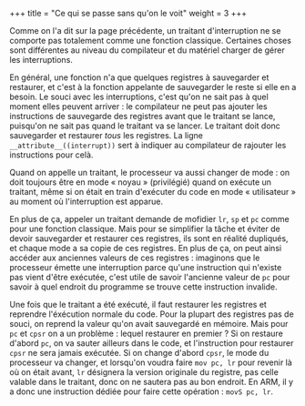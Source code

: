+++
title = "Ce qui se passe sans qu'on le voit"
weight = 3
+++

Comme on l'a dit sur la page précédente, un traitant d'interruption ne
se comporte pas totalement comme une fonction classique. Certaines choses
sont différentes au niveau du compilateur et du matériel charger de gérer les
interruptions.

En général, une fonction n'a que quelques registres à sauvegarder et restaurer,
et c'est à la fonction appelante de sauvegarder le reste si elle en a besoin.
Le souci avec les interruptions, c'est qu'on ne sait pas à quel moment elles peuvent
arriver : le compilateur ne peut pas ajouter les instructions de sauvegarde des registres
avant que le traitant se lance, puisqu'on ne sait pas quand le traitant va se lancer.
Le traitant doit donc sauvegarder et restaurer *tous* les registres. La ligne `__attribute__((interrupt))`
sert à indiquer au compilateur de rajouter les instructions pour celà.

Quand on appelle un traitant, le processeur va aussi changer de mode : on doit toujours être
en mode « noyau » (privilégié) quand on exécute un traitant, même si on était en train d'exécuter
du code en mode « utilisateur » au moment où l'interruption est apparue.

En plus de ça, appeler un traitant demande de mofidier `lr`, `sp` et `pc` comme pour une
fonction classique. Mais pour se simplifier la tâche et éviter de devoir sauvegarder et restaurer
ces registres, ils sont en réalité dupliqués, et chaque mode a sa copie de ces registres.
En plus de ça, on peut ainsi accéder aux anciennes valeurs de ces registres : imaginons
que le processeur émette une interruption parce qu'une instruction qui n'existe pas vient
d'être exécutée, c'est utile de savoir l'ancienne valeur de `pc` pour savoir à quel endroit
du programme se trouve cette instruction invalide.

Une fois que le traitant a été exécuté, il faut restaurer les registres et reprendre l'éxécution
normale du code. Pour la plupart des registres pas de souci, on reprend la valeur qu'on avait sauvegardé
en mémoire. Mais pour `pc` et `cpsr` on a un problème : lequel restaurer en premier ?
Si on restaure d'abord `pc`, on va sauter ailleurs dans le code, et l'instruction pour restaurer `cpsr`
ne sera jamais exécutée. Si on change d'abord `cpsr`, le mode du processeur va changer, et lorsqu'on voudra
faire `mov pc, lr` pour revenir là où on était avant, `lr` désignera la version originale du registre, pas
celle valable dans le traitant, donc on ne sautera pas au bon endroit. En ARM, il y a donc une instruction dédiée
pour faire cette opération : `movS pc, lr`.